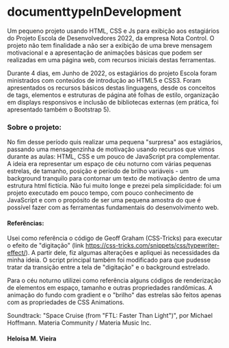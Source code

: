 # documenttypeInDevelopment

Um pequeno projeto usando HTML, CSS e Js para exibição aos estagiários do Projeto Escola de Desenvolvedores 2022, da empresa Nota Control.
O projeto não tem finalidade a não ser a exibição de uma breve mensagem motivacional e a apresentação de animações básicas que podem ser realizadas em uma página web, com recursos iniciais destas ferramentas.

Durante 4 dias, em Junho de 2022, os estagiários do projeto Escola foram ministrados com conteúdos de introdução ao HTML5 e CSS3. Foram apresentados os recursos básicos destas linguagens, desde os conceitos de tags, elementos e estruturas de página até folhas de estilo, organização em displays responsivos e inclusão de bibliotecas externas (em prática, foi apresentado também o Bootstrap 5).


### Sobre o projeto:
  No fim desse período quis realizar uma pequena "surpresa" aos estagiários, passando uma mensagenzinha de motivação usando recursos que vimos durante as aulas: HTML, CSS e um pouco de JavaScript pra complementar. A ideia era representar um espaço de céu noturno com várias pequenas estrelas, de tamanho, posição e período de brilho variáveis - um background tranquilo para contornar um texto de motivação dentro de uma estrutura html fictícia. Não fui muito longe e prezei pela simplicidade: foi um projeto executado em pouco tempo, com pouco conhecimento de JavaScript e com o propósito de ser uma pequena amostra do que é possível fazer com as ferramentas fundamentais do desenvolvimento web.
  
#### Referências:
  Usei como referência o código de Geoff Graham (CSS-Tricks) para executar o efeito de "digitação" (link https://css-tricks.com/snippets/css/typewriter-effect/). A partir dele, fiz algumas alterações e apliquei às necessidades da minha ideia. O script principal também foi modificado para que pudesse tratar da transição entre a tela de "digitação" e o background estrelado.
  
  Para o céu noturno utilizei como referência alguns códigos de renderização de elementos em espaço, tamanho e outras propriedades randômicas. A animação do fundo com gradient e o "brilho" das estrelas são feitos apenas com as propriedades de CSS Animations.
  
Soundtrack: "Space Cruise (from "FTL: Faster Than Light")", por Michael Hoffmann. Materia Community / Materia Music Inc.


#### Heloísa M. Vieira
